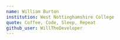 ```yaml
---
name: William Burton
institution: West Nottinghamshire College
quote: Coffee, Code, Sleep, Repeat
github_user: WillTheDeveloper
---
```

